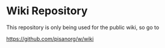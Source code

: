 # Wiki Repository

This repository is only being used for the public wiki, so go to

https://github.com/pisanorg/w/wiki
